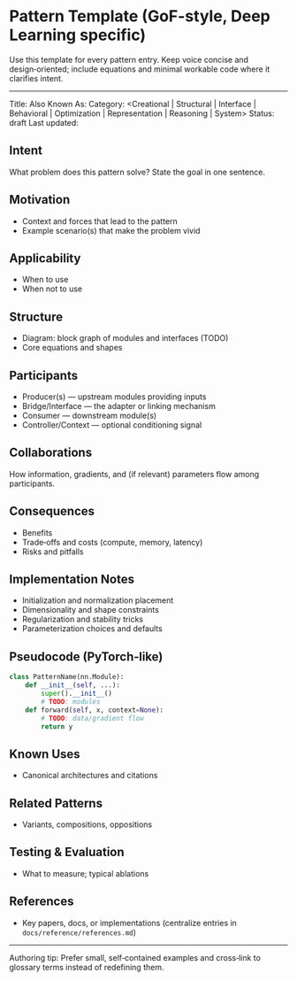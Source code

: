 # Pattern Template (GoF-style, Deep Learning specific)

Use this template for every pattern entry. Keep voice concise and design‑oriented; include equations and minimal workable code where it clarifies intent.

---
Title: <Pattern Name>
Also Known As: <Synonyms>
Category: <Creational | Structural | Interface | Behavioral | Optimization | Representation | Reasoning | System>
Status: draft
Last updated: <YYYY-MM-DD>

## Intent

What problem does this pattern solve? State the goal in one sentence.

## Motivation

- Context and forces that lead to the pattern
- Example scenario(s) that make the problem vivid

## Applicability

- When to use
- When not to use

## Structure

- Diagram: block graph of modules and interfaces (TODO)
- Core equations and shapes

## Participants

- Producer(s) — upstream modules providing inputs
- Bridge/Interface — the adapter or linking mechanism
- Consumer — downstream module(s)
- Controller/Context — optional conditioning signal

## Collaborations

How information, gradients, and (if relevant) parameters flow among participants.

## Consequences

- Benefits
- Trade‑offs and costs (compute, memory, latency)
- Risks and pitfalls

## Implementation Notes

- Initialization and normalization placement
- Dimensionality and shape constraints
- Regularization and stability tricks
- Parameterization choices and defaults

## Pseudocode (PyTorch‑like)

```python
class PatternName(nn.Module):
    def __init__(self, ...):
        super().__init__()
        # TODO: modules
    def forward(self, x, context=None):
        # TODO: data/gradient flow
        return y
```

## Known Uses

- Canonical architectures and citations

## Related Patterns

- Variants, compositions, oppositions

## Testing & Evaluation

- What to measure; typical ablations

## References

- Key papers, docs, or implementations (centralize entries in `docs/reference/references.md`)

---

Authoring tip: Prefer small, self‑contained examples and cross‑link to glossary terms instead of redefining them.
